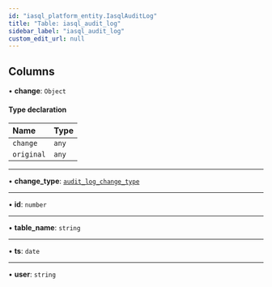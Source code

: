 ```yaml
---
id: "iasql_platform_entity.IasqlAuditLog"
title: "Table: iasql_audit_log"
sidebar_label: "iasql_audit_log"
custom_edit_url: null
---
```


## Columns

• **change**: `Object`

#### Type declaration

| Name | Type |
| :------ | :------ |
| `change` | `any` |
| `original` | `any` |

___

• **change\_type**: [`audit_log_change_type`](../enums/iasql_platform_entity.AuditLogChangeType.md)

___

• **id**: `number`

___

• **table\_name**: `string`

___

• **ts**: `date`

___

• **user**: `string`
